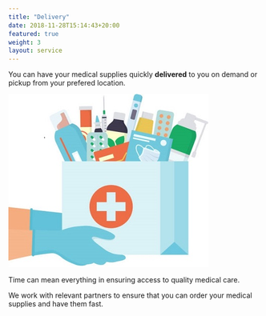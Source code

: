 ```yaml
---
title: "Delivery"
date: 2018-11-28T15:14:43+20:00 
featured: true
weight: 3
layout: service
---
```


You can have your medical supplies quickly **delivered** to you on demand or pickup from your prefered location.

![Medical Community](/images/illustrations/hand-drugs.jpg)
 

Time can mean everything in ensuring access to quality medical care. 
 
We work with relevant partners to ensure that you can order your medical supplies and have them fast.
